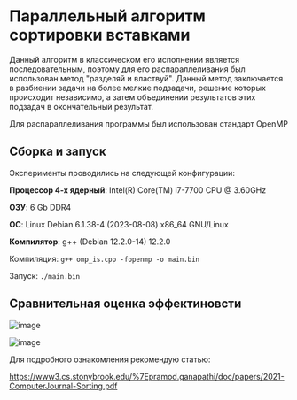 # Параллельный алгоритм сортировки вставками
Данный алгоритм в классическом его исполнении является последовательным, поэтому для его распараллеливания был использован метод "разделяй и властвуй". Данный метод заключается в разбиении задачи на более мелкие подзадачи, решение которых происходит независимо, а затем объединении
результатов этих подзадач в окончательный результат.

Для распараллеливания программы был использован стандарт OpenMP
## Сборка и запуск
Эксперименты проводились на следующей конфигурации:

**Процессор 4-х ядерный**: Intel(R) Core(TM) i7-7700 CPU @ 3.60GHz

**ОЗУ**: 6 Gb DDR4

**ОС**: Linux Debian 6.1.38-4 (2023-08-08) x86_64 GNU/Linux

**Компилятор**: g++ (Debian 12.2.0-14) 12.2.0

Компиляция: ``g++ omp_is.cpp -fopenmp -o main.bin``

Запуск: ``./main.bin``

## Сравнительная оценка эффектиновсти 

![image](https://github.com/deathlokmike/parallel_insertion_sort/assets/45070165/61dc7cf7-c4ce-42f3-9726-63b74377dd11)

![image](https://github.com/deathlokmike/parallel_insertion_sort/assets/45070165/984b3467-375f-4997-ad88-fa902c82f785)

Для подробного ознакомления рекомендую статью:

https://www3.cs.stonybrook.edu/%7Epramod.ganapathi/doc/papers/2021-ComputerJournal-Sorting.pdf
